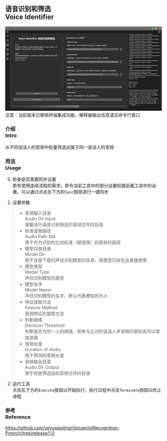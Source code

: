 ## 语音识别和筛选<br>Voice Identifier

![Voice Identifier](/docs/media/Page2.png)
注意：当前版本已移除终端集成功能，解释器输出信息请见命令行窗口


### 介绍<br>Intro
从不同说话人的音频中批量筛选出属于同一说话人的音频

### 用法<br>Usage
0. 检查是否需要同步设置
<br>若有使用连续流程的需求，即令当前工具中的部分设置衔接前面工具中的设置，可以通过点击左下方的`Sync`按钮进行一键同步

1. 设置参数
> - 音频输入目录<br>Audio Dir Input
<br>需要进行语音识别筛选的音频文件的目录
> - 标准音频路径<br>Audio Path Std
<br>用于作为识别的比对标准（期望值）的音频的路径
> - 模型存放目录<br>Model Dir
<br>用于存放下载的声纹识别模型的目录，若模型已存在会直接使用
> - 模型类型<br>Model Type
<br>声纹识别模型的类型
> - 模型名字<br>Model Name
<br>声纹识别模型的名字，默认代表模型的大小
> - 特征提取方法<br>Feature Method
<br>音频特征的提取方法
> - 判断阈值<br>Decision Threshold
<br>判断是否为同一人的阈值，若参与比对的说话人声音相识度较高可以增加该值
> - 音频长度<br>Duration of Audio
<br>用于预测的音频长度
> - 音频输出目录<br>Audio Dir Output
<br>用于存放筛选出的音频文件的目录

2. 运行工具
<br>点击左下方的`Execute`按钮以开始执行，执行过程中点击`Terminate`按钮以终止进程

### 参考<br>Reference
https://github.com/yeyupiaoling/VoiceprintRecognition-Pytorch/tree/release/1.0